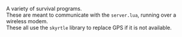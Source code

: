 A variety of survival programs.  
These are meant to communicate with the `server.lua`, running over a wireless modem.  
These all use the `skyrtle` library to replace GPS if it is not available.  